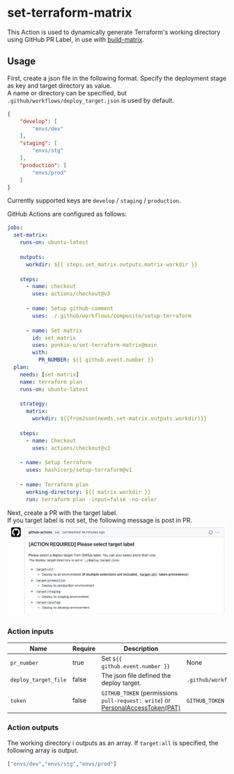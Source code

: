 # set-terraform-matrix
This Action is used to dynamically generate Terraform's working directory using GitHub PR Label, in use with [build-matrix](https://docs.github.com/en/actions/using-jobs/using-a-build-matrix-for-your-jobs).

## Usage
First, create a json file in the following format. Specify the deployment stage as key and target directory as value.  
A name or directory can be specified, but `.github/workflows/deploy_target.json` is used by default.

```json
{
    "develop": [
        "envs/dev"
    ],
    "staging": [
        "envs/stg"
    ],
    "production": [
        "envs/prod"
    ]
}
```
Currently supported keys are `develop` / `staging` / `production`.

GitHub Actions are configured as follows:
```yaml
jobs:
  set-matrix:
    runs-on: ubuntu-latest

    outputs:
      workdir: ${{ steps.set_matrix.outputs.matrix-workdir }}

    steps:
      - name: checkout
        uses: actions/checkout@v3

      - name: Setup github-comment
        uses: ./.github/workflows/composite/setup-terraform

      - name: Set matrix
        id: set_matrix
        uses: ponkio-o/set-terraform-matrix@main
        with:
          PR_NUMBER: ${{ github.event.number }}
  plan:
    needs: [set-matrix]
    name: terraform plan
    runs-on: ubuntu-latest

    strategy:
      matrix:
        workdir: ${{fromJson(needs.set-matrix.outputs.workdir)}}

    steps:
      - name: Checkout
        uses: actions/checkout@v3

    - name: Setup terraform
      uses: hashicorp/setup-terraform@v1

    - name: Terraform plan
      working-directory: ${{ matrix.workdir }}
      run: terraform plan -input=false -no-color
```

Next, create a PR with the target label.  
If you target label is not set, the following message is post in PR.
![image](./message.png)

### Action inputs
|Name                |Require|Description                                                                                                                                                                                      |Default                               |
|--------------------|-------|-------------------------------------------------------------------------------------------------------------------------------------------------------------------------------------------------|--------------------------------------|
|`pr_number`         |true   |Set `${{ github.event.number }}`                                                                                                                                                                 |None                                  |
|`deploy_target_file`|false  |The json file defined the deploy target.                                                                                                                                                         |`.github/workflows/deploy_target.json`|
|`token`             |false  |`GITHUB_TOKEN` (permissions `pull-request: write`) or [PersonalAccessToken(PAT)](https://docs.github.com/en/authentication/keeping-your-account-and-data-secure/creating-a-personal-access-token)|`GITHUB_TOKEN`                        |

### Action outputs
The working directory i outputs as an array. If `target:all` is specified, the following array is output.
```bash
["envs/dev","envs/stg","envs/prod"]
```
